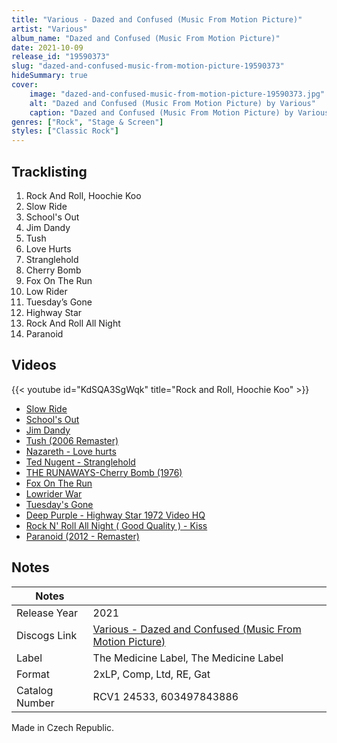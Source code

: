 ```yaml
---
title: "Various - Dazed and Confused (Music From Motion Picture)"
artist: "Various"
album_name: "Dazed and Confused (Music From Motion Picture)"
date: 2021-10-09
release_id: "19590373"
slug: "dazed-and-confused-music-from-motion-picture-19590373"
hideSummary: true
cover:
    image: "dazed-and-confused-music-from-motion-picture-19590373.jpg"
    alt: "Dazed and Confused (Music From Motion Picture) by Various"
    caption: "Dazed and Confused (Music From Motion Picture) by Various"
genres: ["Rock", "Stage & Screen"]
styles: ["Classic Rock"]
---
```


## Tracklisting
1. Rock And Roll, Hoochie Koo
2. Slow Ride
3. School's Out
4. Jim Dandy
5. Tush
6. Love Hurts
7. Stranglehold
8. Cherry Bomb
9. Fox On The Run
10. Low Rider
11. Tuesday’s Gone
12. Highway Star
13. Rock And Roll All Night
14. Paranoid

## Videos
{{< youtube id="KdSQA3SgWqk" title="Rock and Roll, Hoochie Koo" >}}
- [Slow Ride](https://www.youtube.com/watch?v=yaMNseIe_vI)
- [School's Out](https://www.youtube.com/watch?v=gcVEhtojXlc)
- [Jim Dandy](https://www.youtube.com/watch?v=VxMM_IP1C2E)
- [Tush (2006 Remaster)](https://www.youtube.com/watch?v=P7iPkiyG2jQ)
- [Nazareth - Love hurts](https://www.youtube.com/watch?v=WISogScYNXA)
- [Ted Nugent - Stranglehold](https://www.youtube.com/watch?v=0c3d7QgZr7g)
- [THE RUNAWAYS-Cherry Bomb (1976)](https://www.youtube.com/watch?v=7v3Mwi3_Clc)
- [Fox On The Run](https://www.youtube.com/watch?v=edOXpZlNdsk)
- [Lowrider War](https://www.youtube.com/watch?v=ro4yhp9L6Ok)
- [Tuesday's Gone](https://www.youtube.com/watch?v=iExsbDuVqeE)
- [Deep Purple - Highway Star 1972 Video HQ](https://www.youtube.com/watch?v=UAKCR7kQMTQ)
- [Rock N' Roll All Night ( Good Quality ) - Kiss](https://www.youtube.com/watch?v=mSYXXIW9gfE)
- [Paranoid (2012 - Remaster)](https://www.youtube.com/watch?v=v24ljjtqb-U)


## Notes

| Notes          |             |
| ---------------| ----------- |
| Release Year   | 2021 |
| Discogs Link   | [Various - Dazed and Confused (Music From Motion Picture)](https://www.discogs.com/release/19590373-Various-Dazed-and-Confused-Music-From-Motion-Picture) |
| Label          | The Medicine Label, The Medicine Label |
| Format         | 2xLP, Comp, Ltd, RE, Gat |
| Catalog Number | RCV1 24533, 603497843886 |

Made in Czech Republic.

